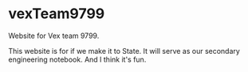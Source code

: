 # vexTeam9799
 Website for Vex team 9799.

 This website is for if we make it to State.  It will serve as our secondary engineering notebook.  And I think it's fun.
